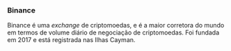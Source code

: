 ### Binance

Binance é uma _exchange_ de criptomoedas, e é a maior corretora do mundo em termos de volume diário de negociação de criptomoedas. Foi fundada em 2017 e está registrada nas Ilhas Cayman.
